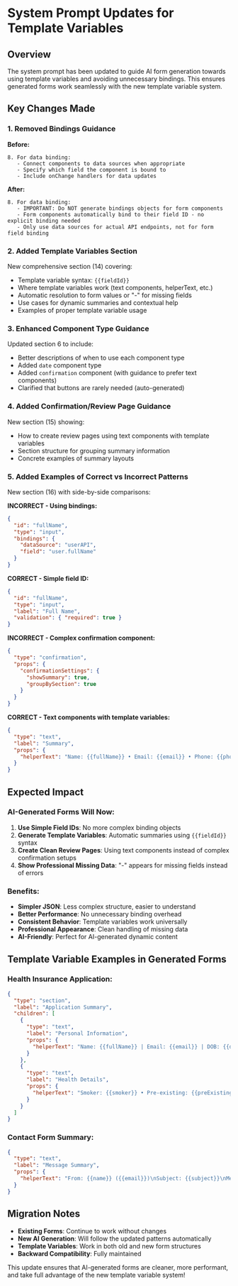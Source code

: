 # System Prompt Updates for Template Variables

## Overview

The system prompt has been updated to guide AI form generation towards using template variables and avoiding unnecessary bindings. This ensures generated forms work seamlessly with the new template variable system.

## Key Changes Made

### 1. **Removed Bindings Guidance**
**Before:**
```
8. For data binding:
   - Connect components to data sources when appropriate
   - Specify which field the component is bound to
   - Include onChange handlers for data updates
```

**After:**
```
8. For data binding:
   - IMPORTANT: Do NOT generate bindings objects for form components
   - Form components automatically bind to their field ID - no explicit binding needed
   - Only use data sources for actual API endpoints, not for form field binding
```

### 2. **Added Template Variables Section**
New comprehensive section (14) covering:
- Template variable syntax: `{{fieldId}}`
- Where template variables work (text components, helperText, etc.)
- Automatic resolution to form values or "-" for missing fields
- Use cases for dynamic summaries and contextual help
- Examples of proper template variable usage

### 3. **Enhanced Component Type Guidance**
Updated section 6 to include:
- Better descriptions of when to use each component type
- Added `date` component type
- Added `confirmation` component (with guidance to prefer text components)
- Clarified that buttons are rarely needed (auto-generated)

### 4. **Added Confirmation/Review Page Guidance**
New section (15) showing:
- How to create review pages using text components with template variables
- Section structure for grouping summary information
- Concrete examples of summary layouts

### 5. **Added Examples of Correct vs Incorrect Patterns**
New section (16) with side-by-side comparisons:

**INCORRECT - Using bindings:**
```json
{
  "id": "fullName",
  "type": "input",
  "bindings": {
    "dataSource": "userAPI",
    "field": "user.fullName"
  }
}
```

**CORRECT - Simple field ID:**
```json
{
  "id": "fullName", 
  "type": "input",
  "label": "Full Name",
  "validation": { "required": true }
}
```

**INCORRECT - Complex confirmation component:**
```json
{
  "type": "confirmation",
  "props": {
    "confirmationSettings": {
      "showSummary": true,
      "groupBySection": true
    }
  }
}
```

**CORRECT - Text components with template variables:**
```json
{
  "type": "text",
  "label": "Summary",
  "props": {
    "helperText": "Name: {{fullName}} • Email: {{email}} • Phone: {{phone}}"
  }
}
```

## Expected Impact

### AI-Generated Forms Will Now:
1. **Use Simple Field IDs**: No more complex binding objects
2. **Generate Template Variables**: Automatic summaries using `{{fieldId}}` syntax
3. **Create Clean Review Pages**: Using text components instead of complex confirmation setups
4. **Show Professional Missing Data**: "-" appears for missing fields instead of errors

### Benefits:
- **Simpler JSON**: Less complex structure, easier to understand
- **Better Performance**: No unnecessary binding overhead
- **Consistent Behavior**: Template variables work universally
- **Professional Appearance**: Clean handling of missing data
- **AI-Friendly**: Perfect for AI-generated dynamic content

## Template Variable Examples in Generated Forms

### Health Insurance Application:
```json
{
  "type": "section",
  "label": "Application Summary",
  "children": [
    {
      "type": "text",
      "label": "Personal Information",
      "props": {
        "helperText": "Name: {{fullName}} | Email: {{email}} | DOB: {{dateOfBirth}}"
      }
    },
    {
      "type": "text",
      "label": "Health Details",
      "props": {
        "helperText": "Smoker: {{smoker}} • Pre-existing: {{preExisting}} • Medications: {{takingMedication}}"
      }
    }
  ]
}
```

### Contact Form Summary:
```json
{
  "type": "text",
  "label": "Message Summary",
  "props": {
    "helperText": "From: {{name}} ({{email}})\nSubject: {{subject}}\nMessage: {{message}}"
  }
}
```

## Migration Notes

- **Existing Forms**: Continue to work without changes
- **New AI Generation**: Will follow the updated patterns automatically
- **Template Variables**: Work in both old and new form structures
- **Backward Compatibility**: Fully maintained

This update ensures that AI-generated forms are cleaner, more performant, and take full advantage of the new template variable system!
